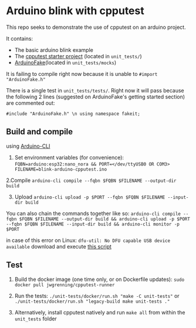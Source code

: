 # Arduino blink with cpputest
This repo seeks to demonstrate the use of cpputest on an arduino project.

It contains: 
 - The basic arduino blink example
 - The [cpputest starter project](https://github.com/jwgrenning/cpputest-starter-project) (located in `unit_tests/`)
 - [ArduinoFake](https://github.com/FabioBatSilva/ArduinoFake)(located in `unit_tests/mocks`)

It is failing to compile right now because it is unable to `#import "ArduinoFake.h"` 

There is a single test in `unit_tests/tests/`.  Right now it will pass because the following 2 lines (suggested on ArduinoFake's getting started section) are commented out:

`#include "ArduinoFake.h" \n
using namespace fakeit;`


## Build and compile
using [Arduino-CLI](https://arduino.github.io/arduino-cli/)

1. Set environment variables (for convenience):
`FQBN=arduino:esp32:nano_nora && PORT=</dev/ttyUSB0 OR COM3> FILENAME=blink-arduino-cpputest.ino`

2.Compile
`arduino-cli compile --fqbn $FQBN $FILENAME --output-dir build`

3. Upload
`arduino-cli upload -p $PORT --fqbn $FQBN $FILENAME --input-dir build`

You can also chain the commands together like so:
`arduino-cli compile --fqbn $FQBN $FILENAME --output-dir build && arduino-cli upload -p $PORT --fqbn $FQBN $FILENAME --input-dir build && arduino-cli monitor -p $PORT`

in case of this error on Linux:
`dfu-util: No DFU capable USB device available`
download and execute [this script](https://github.com/arduino/ArduinoCore-mbed/blob/main/post_install.sh)


## Test

1. Build the docker image (one time only, or on Dockerfile updates):
`sudo docker pull jwgrenning/cpputest-runner`

2. Run the tests:
`./unit-tests/docker/run.sh "make -C unit-tests"` or 
`./unit-tests/docker/run.sh "legacy-build make unit-tests ."`

3. Alternatively, install cpputest natively and run `make all` from within the `unit_tests` folder
